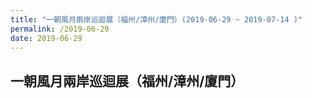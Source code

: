 ```yaml
---
title: "一朝風月兩岸巡迴展（福州/漳州/廈門）(2019-06-29 ~ 2019-07-14 )"
permalink: /2019-06-29
date: 2019-06-29
---
```

## 一朝風月兩岸巡迴展（福州/漳州/廈門）
